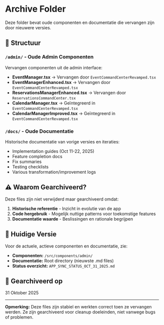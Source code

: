 # Archive Folder

Deze folder bevat oude componenten en documentatie die vervangen zijn door nieuwere versies.

## 📁 Structuur

### `/admin/` - Oude Admin Componenten
Vervangen componenten uit de admin interface:
- **EventManager.tsx** → Vervangen door `EventCommandCenterRevamped.tsx`
- **EventManagerEnhanced.tsx** → Vervangen door `EventCommandCenterRevamped.tsx`
- **ReservationsManagerEnhanced.tsx** → Vervangen door `ReservationsCommandCenter.tsx`
- **CalendarManager.tsx** → Geïntegreerd in `EventCommandCenterRevamped.tsx`
- **CalendarManagerImproved.tsx** → Geïntegreerd in `EventCommandCenterRevamped.tsx`

### `/docs/` - Oude Documentatie
Historische documentatie van vorige versies en iteraties:
- Implementation guides (Oct 11-22, 2025)
- Feature completion docs
- Fix summaries
- Testing checklists
- Various transformation/improvement logs

## ⚠️ Waarom Gearchiveerd?

Deze files zijn niet verwijderd maar gearchiveerd omdat:
1. **Historische referentie** - Inzicht in evolutie van de app
2. **Code hergebruik** - Mogelijk nuttige patterns voor toekomstige features
3. **Documentatie waarde** - Beslissingen en rationale begrijpen

## 🚀 Huidige Versie

Voor de actuele, actieve componenten en documentatie, zie:
- **Componenten:** `/src/components/admin/`
- **Documentatie:** Root directory (nieuwste .md files)
- **Status overzicht:** `APP_SYNC_STATUS_OCT_31_2025.md`

## 📅 Gearchiveerd op

31 Oktober 2025

---

**Opmerking:** Deze files zijn stabiel en werkten correct toen ze vervangen werden. Ze zijn gearchiveerd voor cleanup doeleinden, niet vanwege bugs of problemen.

